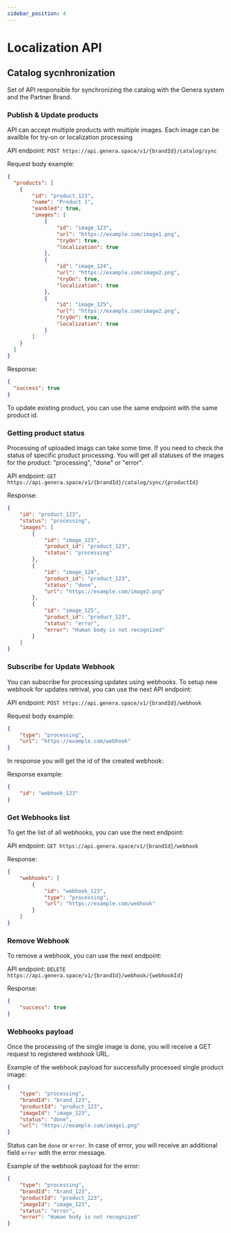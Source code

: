 ```yaml
---
sidebar_position: 4
---
```


# Localization API

## Catalog sycnhronization

Set of API responsible for synchronizing the catalog with the Genera system and the Partner Brand.

### Publish & Update products

API can accept multiple products with multiple images. Each image can be availble for try-on or localization processing

API endpoint: `POST https://api.genera.space/v1/{brandId}/catalog/sync`

Request body example:
```json
{
  "products": [
    {
        "id": "product_123",
        "name": "Product 1",
        "eanbled": true,
        "images": [
            {
                "id": "image_123",
                "url": "https://example.com/image1.png",
                "tryOn": true,
                "localization": true
            },
            {
                "id": "image_124",
                "url": "https://example.com/image2.png",
                "tryOn": true,
                "localization": true
            },
            {
                "id": "image_125",
                "url": "https://example.com/image2.png",
                "tryOn": true,
                "localization": true
            }
        ]
    }
  ]
}
```

Response:

```json
{
  "success": true
}
```

To update existing product, you can use the same endpoint with the same product id.

### Getting product status

Processing of uploaded imags can take some time. If you need to check the status of specific product processing. You will get all statuses of the images for the product: "processing", "done" or "error".

API endpoint: `GET https://api.genera.space/v1/{brandId}/catalog/sync/{productId}`

Response:

```json
{
    "id": "product_123",
    "status": "processing",
    "images": [
        {
            "id": "image_123",
            "product_id": "product_123",
            "status": "processing"
        },
        {
            "id": "image_124",
            "product_id": "product_123",
            "status": "done",
            "url": "https://example.com/image2.png"
        },
        {
            "id": "image_125",
            "product_id": "product_123",
            "status": "error",
            "error": "Human body is not recognized"
        }
    ]
}
```

### Subscribe for Update Webhook

You can subscribe for processing updates using webhooks.
To setup new webhook for updates retrival, you can use the next API endpoint:

API endpoint: `POST https://api.genera.space/v1/{brandId}/webhook`

Request body example:

```json
{
    "type": "processing",
    "url": "https://example.com/webhook"
}
```

In response you will get the id of the created webhook:

Response example:

```json
{
    "id": "webhook_123"
}
```

### Get Webhooks list

To get the list of all webhooks, you can use the next endpoint:

API endpoint: `GET https://api.genera.space/v1/{brandId}/webhook`

Response:

```json
{
    "webhooks": [
        {
            "id": "webhook_123",
            "type": "processing",
            "url": "https://example.com/webhook"
        }
    ]
}
```

### Remove Webhook

To remove a webhook, you can use the next endpoint:

API endpoint: `DELETE https://api.genera.space/v1/{brandId}/webhook/{webhookId}`

Response:

```json
{
    "success": true
}
```

### Webhooks payload

Once the processing of the single image is done, you will receive a GET request to registered webhook URL.

Example of the webhook payload for successfully processed single product image:

```json
{
    "type": "processing",
    "brandId": "brand_123",
    "productId": "product_123",
    "imageId": "image_123",
    "status": "done",
    "url": "https://example.com/image1.png"
}
```

Status can be `done` or `error`. In case of error, you will receive an additional field `error` with the error message.

Example of the webhook payload for the error:

```json
{
    "type": "processing",
    "brandId": "brand_123",
    "productId": "product_123",
    "imageId": "image_123",
    "status": "error",
    "error": "Human body is not recognized"
}
```
